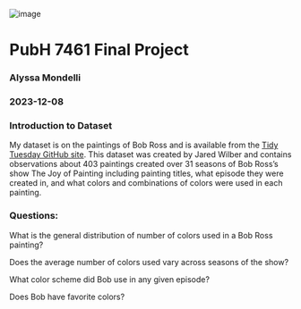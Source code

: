 ![image](https://github.com/alyssamondelli/bobross/assets/161888844/5b2a47e8-52f9-4b33-ab47-e308a3543bd4)

# PubH 7461 Final Project
### Alyssa Mondelli
### 2023-12-08


### Introduction to Dataset
My dataset is on the paintings of Bob Ross and is available from the [Tidy Tuesday GitHub site](https://github.com/rfordatascience/tidytuesday/tree/master/data/2023/2023-02-21). This dataset was created by Jared Wilber and contains observations about 403 paintings created over 31 seasons of Bob Ross’s show The Joy of Painting including painting titles, what episode they were created in, and what colors and combinations of colors were used in each painting.


### Questions:

What is the general distribution of number of colors used in a Bob Ross painting?

Does the average number of colors used vary across seasons of the show?

What color scheme did Bob use in any given episode?

Does Bob have favorite colors?


